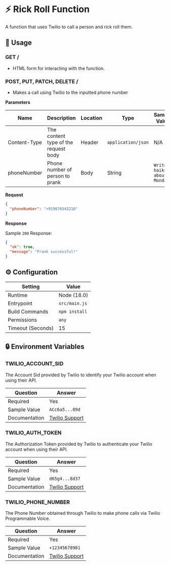 # ⚡ Rick Roll Function

A function that uses Twilio to call a person and rick roll them.

## 🧰 Usage

### GET /

- HTML form for interacting with the function.

### POST, PUT, PATCH, DELETE /

- Makes a call using Twilio to the inputted phone number

**Parameters**

| Name              | Description                          | Location | Type               | Sample Value                  |
| ----------------- | ------------------------------------ | -------- | ------------------ | ----------------------------- |
| Content-Type      | The content type of the request body | Header   | `application/json` | N/A                           |
| phoneNumber       | Phone number of person to prank      | Body     | String             | `Write a haiku about Mondays` |

**Request**

```json
{
  "phoneNumber": "+919876543210"
}
```

**Response**

Sample `200` Response:

```json
{
  "ok": true,
  "message": "Prank successful!"
}
```

## ⚙️ Configuration

| Setting           | Value         |
|-------------------|---------------|
| Runtime           | Node (18.0)   |
| Entrypoint        | `src/main.js` |
| Build Commands    | `npm install` |
| Permissions       | `any`         |
| Timeout (Seconds) | 15            |

## 🔒 Environment Variables

### TWILIO_ACCOUNT_SID

The Account Sid provided by Twilio to identify your Twilio account when using their API.

| Question      | Answer                                                                                                                              |
| ------------- | ----------------------------------------------------------------------------------------------------------------------------------- |
| Required      | Yes                                                                                                                                 |
| Sample Value  | `ACc6a5...09d`                                                                                                                      |
| Documentation | [Twilio Support](https://support.twilio.com/hc/en-us/articles/14726256820123-What-is-a-Twilio-Account-SID-and-where-can-I-find-it-) |

### TWILIO_AUTH_TOKEN

The Authorization Token provided by Twilio to authenticate your Twilio account when using their API.

| Question      | Answer                                                                                                      |
| ------------- | ----------------------------------------------------------------------------------------------------------- |
| Required      | Yes                                                                                                         |
| Sample Value  | `d65g4...8d37`                                                                                              |
| Documentation | [Twilio Support](https://support.twilio.com/hc/en-us/articles/223136027-Auth-Tokens-and-How-to-Change-Them) |

### TWILIO_PHONE_NUMBER

The Phone Number obtained through Twilio to make phone calls via Twilio Programmable Voice.

| Question      | Answer                                                                                                                                |
| ------------- | ------------------------------------------------------------------------------------------------------------------------------------- |
| Required      | Yes                                                                                                                                   |
| Sample Value  | `+12345678901`                                                                                                                        |
| Documentation | [Twilio Support](https://support.twilio.com/hc/en-us/articles/223135247-How-to-Search-for-and-Buy-a-Twilio-Phone-Number-from-Console) |